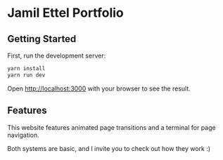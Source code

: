 # Jamil Ettel Portfolio

## Getting Started

First, run the development server:

```bash
yarn install
yarn run dev
```

Open [http://localhost:3000](http://localhost:3000) with your browser to see the result.

## Features

This website features animated page transitions and a terminal for page navigation.

Both systems are basic, and I invite you to check out how they work :)

